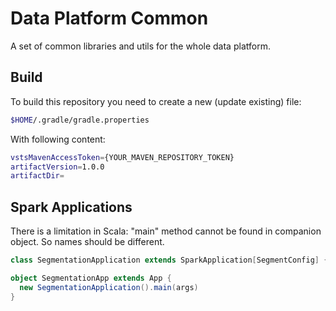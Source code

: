 # Data Platform Common

A set of common libraries and utils for the whole data platform.

## Build

To build this repository you need to create a new (update existing) file:

```bash
$HOME/.gradle/gradle.properties
```

With following content:

```bash
vstsMavenAccessToken={YOUR_MAVEN_REPOSITORY_TOKEN}
artifactVersion=1.0.0
artifactDir=
```

## Spark Applications

There is a limitation in Scala: "main" method cannot be found in companion object. So names should be different.

```scala
class SegmentationApplication extends SparkApplication[SegmentConfig] { ... }

object SegmentationApp extends App {
  new SegmentationApplication().main(args)
}
```
